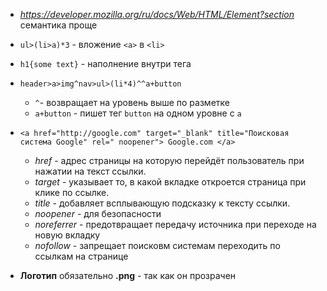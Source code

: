 - _https://developer.mozilla.org/ru/docs/Web/HTML/Element?section_ семантика
  проще

- `ul>(li>a)*3` - вложение `<а>` в `<li>`
- `h1{some text}` - наполнение внутри тега

* `header>a>img^nav>ul>(li*4)^^a+button`

  - `^`- возвращает на уровень выше по разметке
  - `a+button` - пишет тег `button` на одном уровне с `a`

* `<a href="http://google.com" target="_blank" title="Поисковая система Google" rel=" noopener"> Google.com </a>`
  - _href_ - адрес страницы на которую перейдёт пользователь при нажатии на
    текст ссылки.
  - _target_ - указывает то, в какой вкладке откроется страница при клике по
    ссылке.
  - _title_ - добавляет всплывающую подсказку к тексту ссылки.
  - _noopener_ - для безопасности
  - _noreferrer_ - предотвращает передачу источника при переходе на новую
    вкладку
  - _nofollow_ - запрещает поисковм системам переходить по ссылкам на странице

- **Логотип** обязательно **.png** - так как он прозрачен
